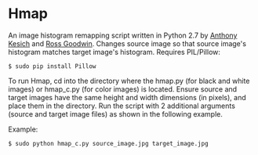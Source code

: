 Hmap
====

An image histogram remapping script written in Python 2.7 by [Anthony Kesich](http://akesich.com) and [Ross Goodwin](http://rossgoodwin.com). Changes source image so that source image's histogram matches target image's histogram. Requires PIL/Pillow:

    $ sudo pip install Pillow

To run Hmap, cd into the directory where the hmap.py (for black and white images) or hmap_c.py (for color images) is located. Ensure source and target images have the same height and width dimensions (in pixels), and place them in the directory. Run the script with 2 additional arguments (source and target image files) as shown in the following example.

Example:

    $ sudo python hmap_c.py source_image.jpg target_image.jpg
